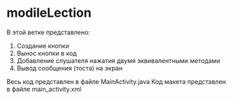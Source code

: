 # modileLection

В этой ветке представлено:
1) Создание кнопки
2) Вынос кнопки в код
3) Добавление слушателя нажатия двумя эквивалентными методами 
4) Вывод сообщения (тоста) на экран

Весь код представлен в файле MainActivity.java
Код макета представлен в файле main_activity.xml
